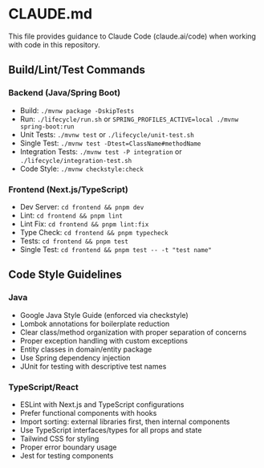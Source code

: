 # CLAUDE.md

This file provides guidance to Claude Code (claude.ai/code) when working with code in this repository.

## Build/Lint/Test Commands

### Backend (Java/Spring Boot)

- Build: `./mvnw package -DskipTests`
- Run: `./lifecycle/run.sh` or `SPRING_PROFILES_ACTIVE=local ./mvnw spring-boot:run`
- Unit Tests: `./mvnw test` or `./lifecycle/unit-test.sh`
- Single Test: `./mvnw test -Dtest=ClassName#methodName`
- Integration Tests: `./mvnw test -P integration` or `./lifecycle/integration-test.sh`
- Code Style: `./mvnw checkstyle:check`

### Frontend (Next.js/TypeScript)

- Dev Server: `cd frontend && pnpm dev`
- Lint: `cd frontend && pnpm lint`
- Lint Fix: `cd frontend && pnpm lint:fix`
- Type Check: `cd frontend && pnpm typecheck`
- Tests: `cd frontend && pnpm test`
- Single Test: `cd frontend && pnpm test -- -t "test name"`

## Code Style Guidelines

### Java
- Google Java Style Guide (enforced via checkstyle)
- Lombok annotations for boilerplate reduction
- Clear class/method organization with proper separation of concerns
- Proper exception handling with custom exceptions
- Entity classes in domain/entity package
- Use Spring dependency injection
- JUnit for testing with descriptive test names

### TypeScript/React
- ESLint with Next.js and TypeScript configurations
- Prefer functional components with hooks
- Import sorting: external libraries first, then internal components
- Use TypeScript interfaces/types for all props and state
- Tailwind CSS for styling
- Proper error boundary usage
- Jest for testing components